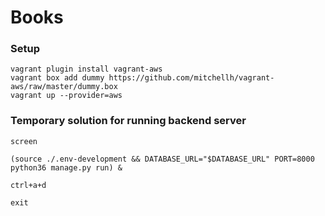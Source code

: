 # Books

### Setup
```
vagrant plugin install vagrant-aws
vagrant box add dummy https://github.com/mitchellh/vagrant-aws/raw/master/dummy.box
vagrant up --provider=aws
```

### Temporary solution for running backend server
```
screen

(source ./.env-development && DATABASE_URL="$DATABASE_URL" PORT=8000 python36 manage.py run) &

ctrl+a+d

exit
```
